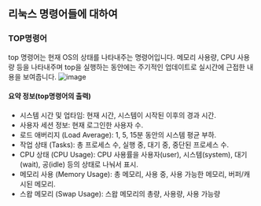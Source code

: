 ## 리눅스 명령어들에 대하여

### TOP명령어

top 명령어는 현재 OS의 상태를 나타내주는 명령어입니다. 메모리 사용량, CPU 사용량 등을 나타내주며 top을 실행하는 동안에는 주기적인 업데이트로 실시간에 근접한 내용을 보여줍니다. 
![image](C:\Users\user\Desktop\옾소1.png)

#### 요약 정보(top명령어의 출력)

* 시스템 시간 및 업타임: 현재 시간, 시스템이 시작된 이후의 경과 시간.
* 사용자 세션 정보: 현재 로그인한 사용자 수.
* 로드 애버리지 (Load Average): 1, 5, 15분 동안의 시스템 평균 부하.
* 작업 상태 (Tasks): 총 프로세스 수, 실행 중, 대기 중, 중단된 프로세스 수.
* CPU 상태 (CPU Usage): CPU 사용률을 사용자(user), 시스템(system), 대기(wait), 공(idle) 등의 상태로 나눠서 표시.
* 메모리 사용 (Memory Usage): 총 메모리, 사용 중, 사용 가능한 메모리, 버퍼/캐시된 메모리.
* 스왑 메모리 (Swap Usage): 스왑 메모리의 총량, 사용량, 사용 가능량

